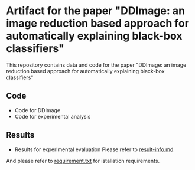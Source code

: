 # Artifact for the paper "DDImage: an image reduction based approach for automatically explaining black-box classifiers" 

This repository contains data and code for the paper "DDImage: an image reduction based approach for automatically explaining black-box classifiers"

## Code 

* Code for DDImage
* Code for experimental analysis
  

## Results

* Results for experimental evaluation
Please refer to [result-info.md](results/result-info.md)

And please refer to [requirement.txt](requirement.txt) for istallation requirements.

